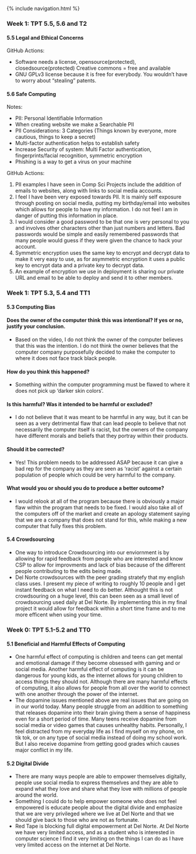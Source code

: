 {% include navigation.html %}
### Week 1: TPT 5.5, 5.6 and T2
#### 5.5 Legal and Ethical Concerns 
GitHub Actions: 
- Software needs a license, opensource(protected), closedsource(protected)
  Creative commons = free and available 
- GNU GPLv3 license because it is free for everybody. You wouldn’t have to worry about “stealing” patents. 

#### 5.6 Safe Computing
Notes: 
- PII: Personal Identifiable Information 
-  When creating website we make a Searchable PII
- PII Considerations: 3 Categories (Things known by everyone, more cautious, things to keep a secret) 
- Multi-factor authentication helps to establish safety 
- Increase Security of system: Multi Factor authentication, fingerprints/facial recognition, symmetric encryption 
- Phishing is a way to get a virus on your machine 

GitHub Actions: 

1.  PII examples I have seen in Comp Sci Projects include the addition of emails to websites, along with links to social media accounts. 
2.  I feel I have been very exposed towards PII. It is mainly self exposure through posting on social media, putting my birthday/email into websites which allows for people to have my information. I do not feel I am in danger of putting this information in place. 
3.  I would consider a good password to be that one is very personal to you and involves other characters other than just numbers and letters. Bad passwords would be simple and easily remembered passwords that many people would guess if they were given the chance to hack your account. 
4.  Symmetric encryption uses the same key to encrypt and decrypt data to make it very easy to use, as for asymmetric encryption it uses a public key to encrypt data and a private key to decrypt data. 
5.  An example of encryption we use in deployment is sharing our private URL and email to be able to deploy and send it to other members. 





### Week 1: TPT 5.3, 5.4 and TT1
#### 5.3 Computing Bias 

#### Does the owner of the computer think this was intentional? If yes or no, justify your conclusion.
- Based on the video, I do not think the owner of the computer believes that this was the intention. I do not think the owner believes that the computer company purposefully decided to make the computer to where it does not face track black people.  
#### How do you think this happened?
- Something within the computer programming must be flawed to where it does not pick up ‘darker skin colors’. 
#### Is this harmful? Was it intended to be harmful or excluded?
- I do not believe that it was meant to be harmful in any way, but it can be seen as a very detrimental flaw that can lead people to believe that not necessarily the computer itself is racist, but the owners of the company have different morals and beliefs that they portray within their products. 
#### Should it be corrected?
- Yes! This problem needs to be addressed ASAP because it can give a bad rep for the company as they are seen as ‘racist’ against a certain population of people which could be very harmful to the company. 
#### What would you or should you do to produce a better outcome?
- I would relook at all of the program because there is obviously a major flaw within the program that needs to be fixed. I would also take all of the computers off of the market and create an apology statement saying that we are a company that does not stand for this, while making a new computer that fully fixes this problem.

#### 5.4 Crowdsourcing 
- One way to introduce Crowdsourcing into our enviornment is by allowing for rapid feedback from people who are interested and know CSP to allow for improvments and lack of bias because of the different people contributing to the edits being made. 
- Del Norte crowdsources with the peer grading stratefy that my english class uses. I present my piece of writing to roughly 10 people and I get instant feedback on what I need to do better. Althought this is not crowdsouring on a huge level, this can been seen as a small level of crowdsourcing used daily at Del Norte. By implementing this in my final project it would allow for feedback within a short time frame and to me more efficent when using your time. 

### Week 0: TPT 5.1-5.2 and TT0

#### 5.1 Beneficial and Harmful Effects of Computing

- One harmful effect of computing is children and teens can get mental and emotional damage if they become obsessed with gaming and or social media. Another harmful effect of computing is it can be dangerous for young kids, as the internet allows for young children to access things they should not. Although there are many harmful effects of computing, it also allows for people from all over the world to connect with one another through the power of the internet.
- The dopamine issues mentioned above are real issues that are going on in our world today. Many people struggle from an addition to something that releases dopamine into their brain giving them a sense of happiness even for a short period of time. Many teens receive dopamine from social media or video games that causes unhealthy habits. Personally, I feel distracted from my everyday life as I find myself on my phone, on tik tok, or on any type of social media instead of doing my school work. But I also receive dopamine from getting good grades which causes major conflict in my life.

#### 5.2 Digital Divide

  - There are many ways people are able to empower themselves digitally, people use social media to express themselves and they are able to expand what they love and share what they love with millions of people around the world.
  - Something I could do to help empower someone who does not feel empowered is educate people about the digital divide and emphasize that we are very privileged where we live at Del Norte and that we should give back to those who are not as fortunate.
  - Red Tape is blocking full digital empowerment at Del Norte. At Del Norte we have very limited access, and as a student who is interested in computer science I find it very limiting on the things I can do as I have very limited access on the internet at Del Norte.
